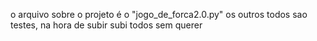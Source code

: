 o arquivo sobre o projeto é o "jogo_de_forca2.0.py" os outros todos sao testes, na hora de subir subi todos sem querer
